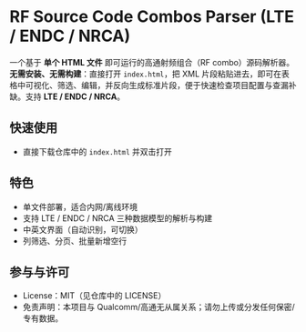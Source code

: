 # RF Source Code Combos Parser (LTE / ENDC / NRCA)

一个基于 **单个 HTML 文件** 即可运行的高通射频组合（RF combo）源码解析器。  
**无需安装、无需构建**：直接打开 `index.html`，把 XML 片段粘贴进去，即可在表格中可视化、筛选、编辑，并反向生成标准片段，便于快速检查项目配置与查漏补缺。支持 **LTE / ENDC / NRCA**。

## 快速使用
- 直接下载仓库中的 `index.html` 并双击打开  

## 特色
- 单文件部署，适合内网/离线环境
- 支持 LTE / ENDC / NRCA 三种数据模型的解析与构建
- 中英文界面（自动识别，可切换）
- 列筛选、分页、批量新增空行

## 参与与许可
- License：MIT（见仓库中的 LICENSE） 
- 免责声明：本项目与 Qualcomm/高通无从属关系；请勿上传或分发任何保密/专有数据。

